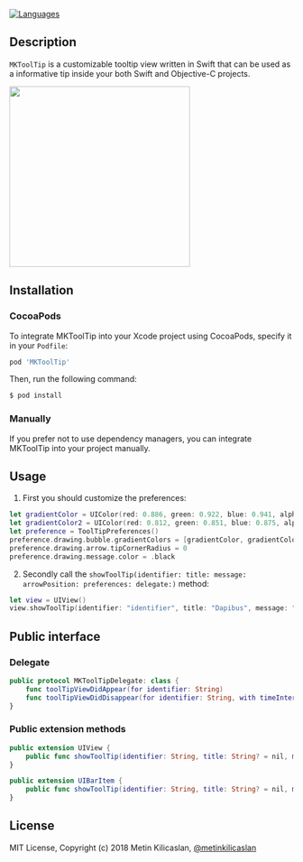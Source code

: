 [![Languages](https://img.shields.io/badge/language-swift%204.2%20|%20objc-FF69B4.svg?style=plastic)](#) <br/>

Description
--------------

```MKToolTip``` is a customizable tooltip view written in Swift that can be used as a informative tip inside your both Swift and Objective-C projects.

<img src="https://github.com/metinkilicaslan/MKToolTip/blob/master/MKToolTip.gif" width="320">

Installation
--------------

### CocoaPods

To integrate MKToolTip into your Xcode project using CocoaPods, specify it in your `Podfile`:

```ruby
pod 'MKToolTip'
```

Then, run the following command:

```bash
$ pod install
```

### Manually

If you prefer not to use dependency managers, you can integrate MKToolTip into your project manually.

Usage
--------------

1) First you should customize the preferences:

```swift
let gradientColor = UIColor(red: 0.886, green: 0.922, blue: 0.941, alpha: 1.000)
let gradientColor2 = UIColor(red: 0.812, green: 0.851, blue: 0.875, alpha: 1.000)
let preference = ToolTipPreferences()
preference.drawing.bubble.gradientColors = [gradientColor, gradientColor2]
preference.drawing.arrow.tipCornerRadius = 0
preference.drawing.message.color = .black
```

2) Secondly call the ``showToolTip(identifier: title: message: arrowPosition: preferences: delegate:)`` method:

```swift
let view = UIView()
view.showToolTip(identifier: "identifier", title: "Dapibus", message: "Aenean eu leo quam. Pellentesque ornare sem lacinia quam venenatis vestibulum.", arrowPosition: .top)
```

Public interface
--------------

### Delegate

```swift
public protocol MKToolTipDelegate: class {
    func toolTipViewDidAppear(for identifier: String)
    func toolTipViewDidDisappear(for identifier: String, with timeInterval: TimeInterval)
}
```

### Public extension methods

```swift
public extension UIView {
    public func showToolTip(identifier: String, title: String? = nil, message: String, arrowPosition: MKToolTip.ArrowPosition, preferences: ToolTipPreferences = ToolTipPreferences(), delegate: MKToolTipDelegate? = nil)
}

public extension UIBarItem {
    public func showToolTip(identifier: String, title: String? = nil, message: String, arrowPosition: MKToolTip.ArrowPosition, preferences: ToolTipPreferences = ToolTipPreferences(), delegate: MKToolTipDelegate? = nil)
}
```


License
--------------

MIT License, Copyright (c) 2018 Metin Kilicaslan, [@metinkilicaslan](https://twitter.com/metinkilicaslan)

